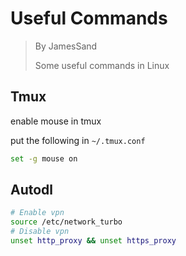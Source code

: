 # Useful Commands

> By JamesSand
> 
> Some useful commands in Linux


## Tmux
enable mouse in tmux

put the following in `~/.tmux.conf`
``` bash
set -g mouse on
```

## Autodl

``` bash
# Enable vpn
source /etc/network_turbo
# Disable vpn
unset http_proxy && unset https_proxy
```

